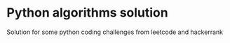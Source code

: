 # Python algorithms solution
Solution for some python coding challenges from leetcode and hackerrank
